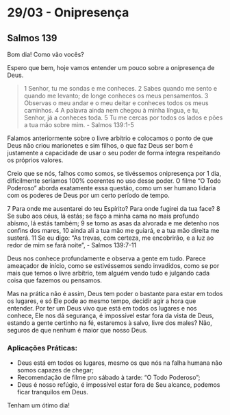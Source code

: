 # 29/03 - Onipresença

## Salmos 139

Bom dia! Como vão vocês? 

Espero que bem, hoje vamos entender um pouco sobre a onipresença de Deus.

> 1 Senhor, tu me sondas e me conheces. 2 Sabes quando me sento e quando me levanto; de longe conheces os meus pensamentos. 3 Observas o meu andar e o meu deitar e conheces todos os meus caminhos. 4 A palavra ainda nem chegou à minha língua, e tu, Senhor, já a conheces toda. 5 Tu me cercas por todos os lados e pões a tua mão sobre mim. - Salmos 139:1-5
> 

Falamos anteriormente sobre o livre arbítrio e colocamos o ponto de que Deus não criou marionetes e sim filhos, o que faz Deus ser bom é justamente a capacidade de usar o seu poder de forma íntegra respeitando os próprios valores.

Creio que se nós, falhos como somos, se tivéssemos onipresença por 1 dia, dificilmente seríamos 100% coerentes no uso desse poder. O filme “O Todo Poderoso” aborda exatamente essa questão, como um ser humano lidaria com os poderes de Deus por um certo período de tempo.

7 Para onde me ausentarei do teu Espírito? Para onde fugirei da tua face? 8 Se subo aos céus, lá estás; se faço a minha cama no mais profundo abismo, lá estás também; 9 se tomo as asas da alvorada e me detenho nos confins dos mares, 10 ainda ali a tua mão me guiará, e a tua mão direita me susterá. 11 Se eu digo: “As trevas, com certeza, me encobrirão, e a luz ao redor de mim se fará noite”, - Salmos 139:7-11

Deus nos conhece profundamente e observa a gente em tudo. Parece ameaçador de início, como se estivéssemos sendo invadidos, como se por mais que temos o livre arbítrio, tem alguém vendo tudo e julgando cada coisa que fazemos ou pensamos.

Mas na prática não é assim, Deus tem poder o bastante para estar em todos os lugares, e só Ele pode ao mesmo tempo, decidir agir a hora que entender. Por ter um Deus vivo que está em todos os lugares e nos conhece, Ele nos dá segurança, é impossível estar fora da vista de Deus, estando a gente certinho na fé, estaremos à salvo, livre dos males? Não, seguros de que nenhum é maior que nosso Deus.

### Aplicações Práticas:

- Deus está em todos os lugares, mesmo os que nós na falha humana não somos capazes de chegar;
- Recomendação de filme pro sábado à tarde: “O Todo Poderoso”;
- Deus é nosso refúgio, é impossível estar fora de Seu alcance, podemos ficar tranquilos em Deus.

Tenham um ótimo dia!